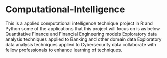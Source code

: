 # Computational-Intelligence
This is a applied computational intelligence technique project in R and Python
some of the applications that this project will focus on is as below 
Quantitative Finance and Financial Engineering models
Exploratory data analysis techniques applied to Banking and other domain data
Exploratory data analysis techniques applied to Cybersecurity data 
collaborate with fellow professionals to enhance learning of techniques.

